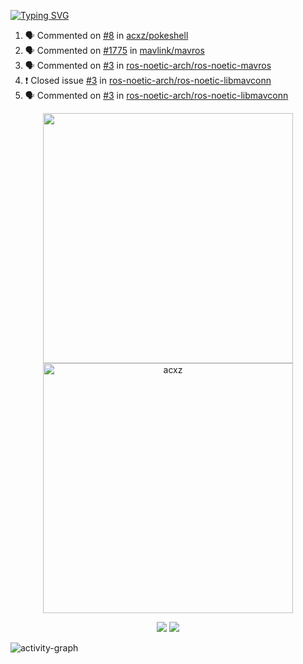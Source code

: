 [![Typing SVG](https://readme-typing-svg.herokuapp.com?size=16&color=AFFFA3&multiline=true&height=75&lines=contributing+to+robotics%2Faerospace%2Fml%2Fgpu+software;packaging+it+for+archlinux;ricer)](https://git.io/typing-svg)

<!--START_SECTION:activity-->
1. 🗣 Commented on [#8](https://github.com/acxz/pokeshell/issues/8) in [acxz/pokeshell](https://github.com/acxz/pokeshell)
2. 🗣 Commented on [#1775](https://github.com/mavlink/mavros/issues/1775) in [mavlink/mavros](https://github.com/mavlink/mavros)
3. 🗣 Commented on [#3](https://github.com/ros-noetic-arch/ros-noetic-mavros/issues/3) in [ros-noetic-arch/ros-noetic-mavros](https://github.com/ros-noetic-arch/ros-noetic-mavros)
4. ❗️ Closed issue [#3](https://github.com/ros-noetic-arch/ros-noetic-libmavconn/issues/3) in [ros-noetic-arch/ros-noetic-libmavconn](https://github.com/ros-noetic-arch/ros-noetic-libmavconn)
5. 🗣 Commented on [#3](https://github.com/ros-noetic-arch/ros-noetic-libmavconn/issues/3) in [ros-noetic-arch/ros-noetic-libmavconn](https://github.com/ros-noetic-arch/ros-noetic-libmavconn)
<!--END_SECTION:activity-->

<p align="center">
  <img width="400em" src=https://github-readme-stats.vercel.app/api?username=acxz&include_all_commits=true&show_icons=true />
  <img width="400em" src="https://github-readme-streak-stats.herokuapp.com/?user=acxz&" alt="acxz" />
</p>

<p align="center">
  <img src=https://github-readme-stats.vercel.app/api/top-langs/?username=acxz&layout=compact />
  <img src=https://github-profile-trophy.vercel.app/?username=acxz&row=2&column=4 />
</p>

![activity-graph](https://activity-graph.herokuapp.com/graph?username=acxz&theme=aqua)
